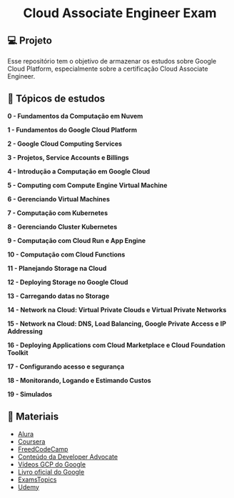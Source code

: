 <h1 align="center">Cloud Associate Engineer Exam</h1>

## 💻 Projeto
Esse repositório tem o objetivo de armazenar os estudos sobre Google Cloud Platform, especialmente sobre a certificação Cloud Associate Engineer.

## 🧪 Tópicos de estudos

**0 - Fundamentos da Computação em Nuvem**

**1 - Fundamentos do Google Cloud Platform**

**2 - Google Cloud Computing Services**

**3 - Projetos, Service Accounts e Billings**

**4 - Introdução a Computação em Google Cloud**

**5 - Computing com Compute Engine Virtual Machine**

**6 - Gerenciando Virtual Machines**

**7 - Computação com Kubernetes**

**8 - Gerenciando Cluster Kubernetes**

**9 - Computação com Cloud Run e App Engine**

**10 - Computação com Cloud Functions**

**11 - Planejando Storage na Cloud**

**12 - Deploying Storage no Google Cloud**

**13 - Carregando datas no Storage**

**14 - Network na Cloud: Virtual Private Clouds e Virtual Private Networks**

**15 - Network na Cloud: DNS, Load Balancing, Google Private Access e IP Addressing**

**16 - Deploying Applications com Cloud Marketplace e Cloud Foundation Toolkit**

**17 - Configurando acesso e segurança**

**18 - Monitorando, Logando e Estimando Custos**

**19 - Simulados**

## 🚀 Materiais

- [Alura](https://cursos.alura.com.br/course/google-cloud-engineer-certificacao-parte1)
- [Coursera](https://www.coursera.org/professional-certificates/cloud-engineering-gcp)
- [FreedCodeCamp](https://www.youtube.com/watch?v=jpno8FSqpc8&t=1435se)
- [Conteúdo da Developer Advocate](https://thecloudgirl.dev/)
- [Vídeos GCP do Google](https://www.youtube.com/user/googlecloudplatform)
- [Livro oficial do Google](https://www.google.com.br/books/edition/Google_Cloud_Certified_Associate_Cloud_E/YcirEAAAQBAJ?hl=pt-BR&gbpv=1&dq=Official+Google+Cloud+Certified+Associate+Cloud+Engineer&printsec=frontcover)
- [ExamsTopics](https://www.examtopics.com/exams/google/associate-cloud-engineer/?source=post_page-----4af23a742b49--------------------------------)
- [Udemy](https://www.udemy.com/course/google-cloud-certification-associate-cloud-engineer/)